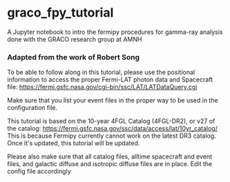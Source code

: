 # graco_fpy_tutorial
A Jupyter notebook to intro the fermipy procedures for gamma-ray analysis done with the GRACO research group at AMNH

### Adapted from the work of Robert Song ###

To be able to follow along in this tutorial, please use the positional information to access the proper Fermi-LAT photon data and Spacecraft file: https://fermi.gsfc.nasa.gov/cgi-bin/ssc/LAT/LATDataQuery.cgi

Make sure that you list your event files in the proper way to be used in the configuration file.

This tutorial is based on the 10-year 4FGL Catalog (4FGL-DR2), or v27 of the catalog: https://fermi.gsfc.nasa.gov/ssc/data/access/lat/10yr_catalog/ This is because Fermipy currently cannot work on the latest DR3 catalog. Once it's updated, this tutorial will be updated.

Please also make sure that all catalog files, alltime spacecraft and event files, and galactic diffuse and isotropic diffuse files are in place. Edit the config file accordingly
